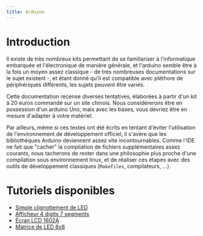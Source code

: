 ```yaml
---
title: Arduino
---
```

# Introduction

Il existe de très nombreux kits permettant de se familiariser à l'informatique
embarquée et l'électronique de manière générale, et l'arduino semble être à la
fois un moyen assez classique - de très nombreuses documentations sur le sujet
existent -, et étant donné qu'il est compatible avec pléthore de périphériques
différents, les sujets peuvent être variés.

Cette documentation recense diverses tentatives, élaborées à partir d'un kit à
20 euros commandé sur un site chinois. Nous considérerons être en possession
d'un arduino Uno, mais avec les bases, vous devriez être en mesure d'adapter à
votre matériel.

Par ailleurs, même si ces textes ont été écrits en tentant d'éviter
l'utilisation de l'environnement de développement officiel, il s'avère que les
bibliothèques Arduino deviennent assez vite incontournables. Comme l'IDE ne
fait que "cacher" la compilation de fichiers supplémentaires assez courants,
nous tacherons de rester dans une philosophie plus proche d'une compilation
sous environnement linux, et de réaliser ces étapes avec des outils de
développement classiques (`Makefiles`, compilateurs, ...).

# Tutoriels disponibles

* [Simple clignottement de LED](ledblink.md)
* [Afficheur 4 digits 7 segments](4digits7seg.md)
* [Écran LCD 1602A](lcd.md)
* [Matrice de LED 8x8](led-8x8.md)

